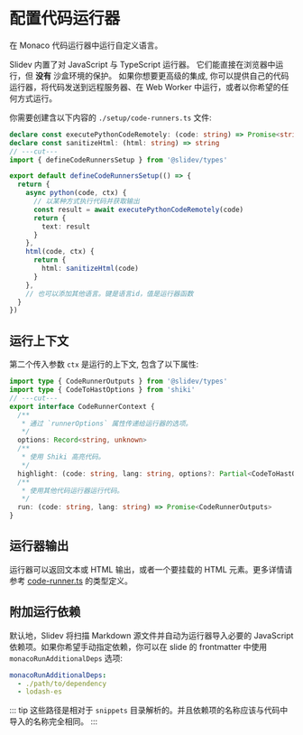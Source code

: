 # 配置代码运行器

<Environment type="client" />

在 Monaco 代码运行器中运行自定义语言。

Slidev 内置了对 JavaScript 与 TypeScript 运行器。 它们能直接在浏览器中运行，但 **没有** 沙盒环境的保护。 如果你想要更高级的集成, 你可以提供自己的代码运行器，将代码发送到远程服务器、在 Web Worker 中运行，或者以你希望的任何方式运行。

你需要创建含以下内容的 `./setup/code-runners.ts` 文件:

<!-- eslint-disable import/first -->

```ts twoslash
declare const executePythonCodeRemotely: (code: string) => Promise<string>
declare const sanitizeHtml: (html: string) => string
// ---cut---
import { defineCodeRunnersSetup } from '@slidev/types'

export default defineCodeRunnersSetup(() => {
  return {
    async python(code, ctx) {
      // 以某种方式执行代码并获取输出
      const result = await executePythonCodeRemotely(code)
      return {
        text: result
      }
    },
    html(code, ctx) {
      return {
        html: sanitizeHtml(code)
      }
    },
    // 也可以添加其他语言。键是语言id，值是运行器函数
  }
})
```

## 运行上下文

第二个传入参数 `ctx` 是运行的上下文, 包含了以下属性:

```ts twoslash
import type { CodeRunnerOutputs } from '@slidev/types'
import type { CodeToHastOptions } from 'shiki'
// ---cut---
export interface CodeRunnerContext {
  /**
   * 通过 `runnerOptions` 属性传递给运行器的选项。
   */
  options: Record<string, unknown>
  /**
   * 使用 Shiki 高亮代码。
   */
  highlight: (code: string, lang: string, options?: Partial<CodeToHastOptions>) => string
  /**
   * 使用其他代码运行器运行代码。
   */
  run: (code: string, lang: string) => Promise<CodeRunnerOutputs>
}
```

## 运行器输出

运行器可以返回文本或 HTML 输出，或者一个要挂载的 HTML 元素。更多详情请参考 [code-runner.ts](https://github.com/slidevjs/slidev/blob/main/packages/types/src/code-runner.ts) 的类型定义。

## 附加运行依赖

默认地，Slidev 将扫描 Markdown 源文件并自动为运行器导入必要的 JavaScript 依赖项。如果你希望手动指定依赖，你可以在 slide 的 frontmatter 中使用 `monacoRunAdditionalDeps` 选项: 

```yaml
monacoRunAdditionalDeps:
  - ./path/to/dependency
  - lodash-es
```

::: tip
这些路径是相对于 `snippets` 目录解析的。并且依赖项的名称应该与代码中导入的名称完全相同。
:::
